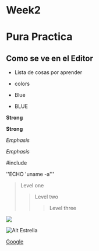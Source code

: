 # Week2
# Pura Practica

## Como se ve en el Editor

* Lista de cosas por aprender

* colors

* Blue <li>BLUE</li>

**Strong**

__Strong__

*Emphasis*

_Emphasis_

#include <studio>

''ECHO 'uname -a'''

> Level one
>
>> Level two
>>
>>> Level three

![]("C:\Users\miyak\Pictures\IMG20220507102133.jpg")

![Alt Estrella](IMG20220507102133.jpg)

[Google](http://google.com/)
